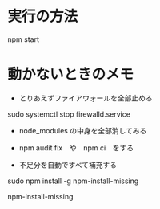 # 実行の方法

npm start

# 動かないときのメモ

+ とりあえずファイアウォールを全部止める

sudo systemctl stop firewalld.service

+ node_modules の中身を全部消してみる

+ npm audit fix　や　npm ci　をする

+ 不足分を自動ですべて補充する

sudo npm install -g npm-install-missing

npm-install-missing
